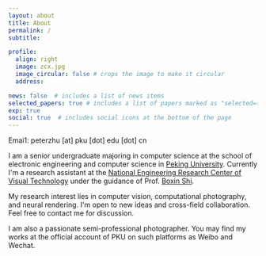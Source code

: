 ```yaml
---
layout: about
title: About
permalink: /
subtitle: 

profile:
  align: right
  image: zcx.jpg
  image_circular: false # crops the image to make it circular
  address: 

news: false  # includes a list of news items
selected_papers: true # includes a list of papers marked as "selected={true}"
exp: true
social: true  # includes social icons at the bottom of the page
---
```


Emai1: peterzhu \[at\] pku \[dot\] edu \[dot\] cn

I am a senior undergraduate majoring in computer science at the school of electronic engineering and computer science in [Peking University](https://english.pku.edu.cn). Currently I'm a research assistant at the [National Engineering Research Center of Visual Technology](https://idm.pku.edu.cn/) under the guidance of Prof. [Boxin Shi](https://ci.idm.pku.edu.cn/).

My research interest lies in computer vision, computational photography, and neural rendering. I'm open to new ideas and cross-field collaboration. Feel free to contact me for discussion.

I am also a passionate semi-professional photographer. You may find my works at the official account of PKU on such platforms as Weibo and Wechat.